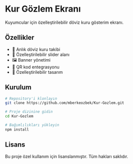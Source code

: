 # Kur Gözlem Ekranı

Kuyumcular için özelleştirilebilir döviz kuru gösterim ekranı.

## Özellikler

- 💱 Anlık döviz kuru takibi
- 🎯 Özelleştirilebilir slider alanı
- 🖼️ Banner yönetimi
- 📱 QR kod entegrasyonu
- 🎨 Özelleştirilebilir tasarım

## Kurulum

```bash
# Repository'i klonlayın
git clone https://github.com/mberkeozbek/Kur-Gozlem.git

# Proje dizinine gidin
cd Kur-Gozlem

# Bağımlılıkları yükleyin
npm install
```

## Lisans

Bu proje özel kullanım için lisanslanmıştır. Tüm hakları saklıdır.